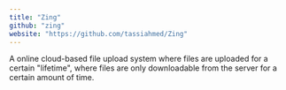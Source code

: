 ```yaml
---
title: "Zing"
github: "zing"
website: "https://github.com/tassiahmed/Zing"
---
```


A online cloud-based file upload system where files are uploaded for a certain "lifetime", where files are only downloadable from the server for a certain amount of time.
